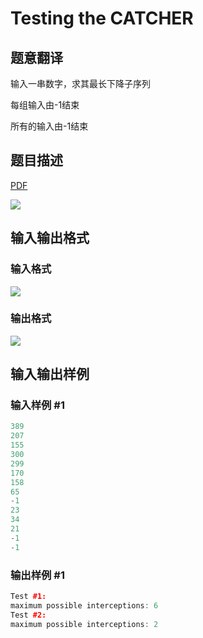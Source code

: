 # Testing the CATCHER

## 题意翻译

输入一串数字，求其最长下降子序列

每组输入由-1结束

所有的输入由-1结束

## 题目描述

[problemUrl]: https://uva.onlinejudge.org/index.php?option=com_onlinejudge&Itemid=8&category=4&page=show_problem&problem=167

[PDF](https://uva.onlinejudge.org/external/2/p231.pdf)

![](https://cdn.luogu.com.cn/upload/vjudge_pic/UVA231/2486952d30aa54568c08a9e6cd6c96035f4c80e3.png)

## 输入输出格式

### 输入格式

![](https://cdn.luogu.com.cn/upload/vjudge_pic/UVA231/78987d318df187522596127b6974e61d8b51f03e.png)

### 输出格式

![](https://cdn.luogu.com.cn/upload/vjudge_pic/UVA231/1ea258006a954710999a8477ae182fb5a22933c2.png)

## 输入输出样例

### 输入样例 #1

```cpp
389
207
155
300
299
170
158
65
-1
23
34
21
-1
-1
```


### 输出样例 #1

```cpp
Test #1:
maximum possible interceptions: 6
Test #2:
maximum possible interceptions: 2
```


